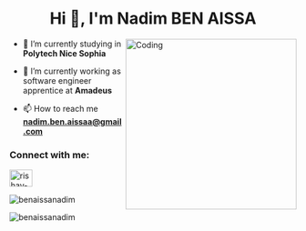 <h1 align="center">Hi 👋, I'm Nadim BEN AISSA</h1>
<img align="right" alt="Coding" width="300" src="https://camo.githubusercontent.com/f1f2bc6e7ec110b34bab4ec55aa5c93ebae552ae011f5756bd7b7f783d627a6d/68747470733a2f2f63646e2e6472696262626c652e636f6d2f75736572732f313136323037372f73637265656e73686f74732f333834383931342f70726f6772616d6d65722e676966">


- 🔭 I’m currently studying in **Polytech Nice Sophia**

- 🌱 I’m currently working as software engineer apprentice at **Amadeus**

- 📫 How to reach me **nadim.ben.aissaa@gmail.com**

<h3 align="left">Connect with me:</h3>
<p align="left">
<a href="https://www.linkedin.com/in/nadim-ben-aissa/" target="blank"><img align="center" src="https://raw.githubusercontent.com/rahuldkjain/github-profile-readme-generator/master/src/images/icons/Social/linked-in-alt.svg" alt="rishav-chanda-b89a791b3" height="30" width="40" /></a>
</p>


<p align="left">
  <img src="https://github-readme-stats.vercel.app/api/top-langs?username=benaissanadim&show_icons=true&locale=en&layout=compact&theme=tokyonight&langs_count=10" alt="benaissanadim" />
</p>

<p align="left">
  <img src="https://github-readme-streak-stats.herokuapp.com/?user=benaissanadim&theme=tokyonight" alt="benaissanadim" />
</p>
